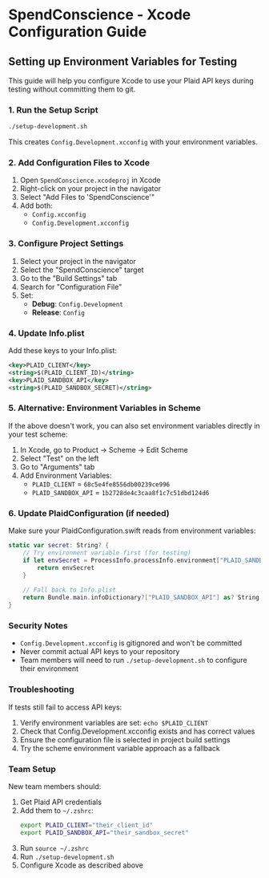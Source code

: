 # SpendConscience - Xcode Configuration Guide

## Setting up Environment Variables for Testing

This guide will help you configure Xcode to use your Plaid API keys during testing without committing them to git.

### 1. Run the Setup Script

```bash
./setup-development.sh
```

This creates `Config.Development.xcconfig` with your environment variables.

### 2. Add Configuration Files to Xcode

1. Open `SpendConscience.xcodeproj` in Xcode
2. Right-click on your project in the navigator
3. Select "Add Files to 'SpendConscience'"
4. Add both:
   - `Config.xcconfig`
   - `Config.Development.xcconfig`

### 3. Configure Project Settings

1. Select your project in the navigator
2. Select the "SpendConscience" target
3. Go to the "Build Settings" tab
4. Search for "Configuration File"
5. Set:
   - **Debug**: `Config.Development`
   - **Release**: `Config`

### 4. Update Info.plist

Add these keys to your Info.plist:

```xml
<key>PLAID_CLIENT</key>
<string>$(PLAID_CLIENT_ID)</string>
<key>PLAID_SANDBOX_API</key>
<string>$(PLAID_SANDBOX_SECRET)</string>
```

### 5. Alternative: Environment Variables in Scheme

If the above doesn't work, you can also set environment variables directly in your test scheme:

1. In Xcode, go to Product → Scheme → Edit Scheme
2. Select "Test" on the left
3. Go to "Arguments" tab
4. Add Environment Variables:
   - `PLAID_CLIENT` = `68c5e4fe8556db00239ce996`
   - `PLAID_SANDBOX_API` = `1b2728de4c3caa8f1c7c51dbd124d6`

### 6. Update PlaidConfiguration (if needed)

Make sure your PlaidConfiguration.swift reads from environment variables:

```swift
static var secret: String? {
    // Try environment variable first (for testing)
    if let envSecret = ProcessInfo.processInfo.environment["PLAID_SANDBOX_API"] {
        return envSecret
    }
    
    // Fall back to Info.plist
    return Bundle.main.infoDictionary?["PLAID_SANDBOX_API"] as? String
}
```

### Security Notes

- `Config.Development.xcconfig` is gitignored and won't be committed
- Never commit actual API keys to your repository
- Team members will need to run `./setup-development.sh` to configure their environment

### Troubleshooting

If tests still fail to access API keys:

1. Verify environment variables are set: `echo $PLAID_CLIENT`
2. Check that Config.Development.xcconfig exists and has correct values
3. Ensure the configuration file is selected in project build settings
4. Try the scheme environment variable approach as a fallback

### Team Setup

New team members should:

1. Get Plaid API credentials
2. Add them to `~/.zshrc`:
   ```bash
   export PLAID_CLIENT="their_client_id"
   export PLAID_SANDBOX_API="their_sandbox_secret"
   ```
3. Run `source ~/.zshrc`
4. Run `./setup-development.sh`
5. Configure Xcode as described above